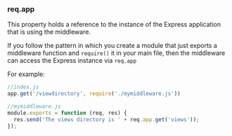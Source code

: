 <h3 id='req.app'>req.app</h3>

This property holds a reference to the instance of the Express application that is using the middleware.

If you follow the pattern in which you create a module that just exports a middleware function
and `require()` it in your main file, then the middleware can access the Express instance via `req.app`

For example:

```js
//index.js
app.get('/viewdirectory', require('./mymiddleware.js'))
```

```js
//mymiddleware.js
module.exports = function (req, res) {
  res.send('The views directory is ' + req.app.get('views'));
});
```
